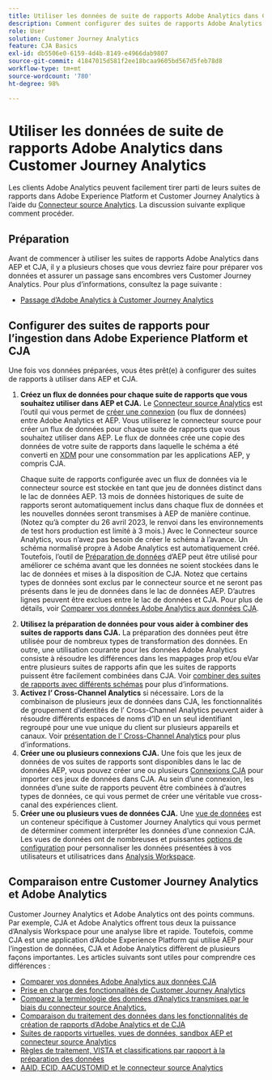 ```yaml
---
title: Utiliser les données de suite de rapports Adobe Analytics dans Customer Journey Analytics
description: Comment configurer des suites de rapports Adobe Analytics pour l’ingestion dans AEP et CJA
role: User
solution: Customer Journey Analytics
feature: CJA Basics
exl-id: db5506e0-6159-4d4b-8149-e4966dab9807
source-git-commit: 41847015d581f2ee18bcaa9605bd567d5feb78d8
workflow-type: tm+mt
source-wordcount: '780'
ht-degree: 98%

---
```


# Utiliser les données de suite de rapports Adobe Analytics dans Customer Journey Analytics

Les clients Adobe Analytics peuvent facilement tirer parti de leurs suites de rapports dans Adobe Experience Platform et Customer Journey Analytics à l’aide du [Connecteur source Analytics](https://experienceleague.adobe.com/docs/experience-platform/sources/connectors/adobe-applications/analytics.html?lang=fr). La discussion suivante explique comment procéder.

## Préparation

Avant de commencer à utiliser les suites de rapports Adobe Analytics dans AEP et CJA, il y a plusieurs choses que vous devriez faire pour préparer vos données et assurer un passage sans encombres vers Customer Journey Analytics. Pour plus d’informations, consultez la page suivante :

* [Passage d’Adobe Analytics à Customer Journey Analytics](/help/getting-started/aa-to-cja.md)

## Configurer des suites de rapports pour l’ingestion dans Adobe Experience Platform et CJA

Une fois vos données préparées, vous êtes prêt(e) à configurer des suites de rapports à utiliser dans AEP et CJA.

1. **Créez un flux de données pour chaque suite de rapports que vous souhaitez utiliser dans AEP et CJA.** Le [Connecteur source Analytics](https://experienceleague.adobe.com/docs/experience-platform/sources/connectors/adobe-applications/analytics.html?lang=fr) est l’outil qui vous permet de [créer une connexion](/help/connections/create-connection.md) (ou flux de données) entre Adobe Analytics et AEP. Vous utiliserez le connecteur source pour créer un flux de données pour chaque suite de rapports que vous souhaitez utiliser dans AEP. Le flux de données crée une copie des données de votre suite de rapports dans laquelle le schéma a été converti en [XDM](https://experienceleague.adobe.com/docs/platform-learn/tutorials/schemas/schemas-and-experience-data-model.html?lang=fr) pour une consommation par les applications AEP, y compris CJA.<p>Chaque suite de rapports configurée avec un flux de données via le connecteur source est stockée en tant que jeu de données distinct dans le lac de données AEP. 13 mois de données historiques de suite de rapports seront automatiquement inclus dans chaque flux de données et les nouvelles données seront transmises à AEP de manière continue. (Notez qu’à compter du 26 avril 2023, le renvoi dans les environnements de test hors production est limité à 3 mois.) Avec le Connecteur source Analytics, vous n’avez pas besoin de créer le schéma à l’avance. Un schéma normalisé propre à Adobe Analytics est automatiquement créé. Toutefois, l’outil de [Préparation de données](https://experienceleague.adobe.com/docs/experience-platform/data-prep/home.html?lang=fr) d’AEP peut être utilisé pour améliorer ce schéma avant que les données ne soient stockées dans le lac de données et mises à la disposition de CJA. Notez que certains types de données sont exclus par le connecteur source et ne seront pas présents dans le jeu de données dans le lac de données AEP. D’autres lignes peuvent être exclues entre le lac de données et CJA. Pour plus de détails, voir [Comparer vos données Adobe Analytics aux données CJA](/help/troubleshooting/compare.md).
1. **Utilisez la préparation de données pour vous aider à combiner des suites de rapports dans CJA.** La préparation des données peut être utilisée pour de nombreux types de transformation des données. En outre, une utilisation courante pour les données Adobe Analytics consiste à résoudre les différences dans les mappages prop et/ou eVar entre plusieurs suites de rapports afin que les suites de rapports puissent être facilement combinées dans CJA. Voir [combiner des suites de rapports avec différents schémas](/help/use-cases/aa-data/combine-report-suites.md) pour plus d’informations.
1. **Activez l’ Cross-Channel Analytics** si nécessaire. Lors de la combinaison de plusieurs jeux de données dans CJA, les fonctionnalités de groupement d’identités de l’ Cross-Channel Analytics peuvent aider à résoudre différents espaces de noms d’ID en un seul identifiant regroupé pour une vue unique du client sur plusieurs appareils et canaux. Voir [présentation de l’ Cross-Channel Analytics](/help/cca/overview.md) pour plus d’informations.
1. **Créer une ou plusieurs connexions CJA.** Une fois que les jeux de données de vos suites de rapports sont disponibles dans le lac de données AEP, vous pouvez créer une ou plusieurs [Connexions CJA](/help/connections/overview.md) pour importer ces jeux de données dans CJA. Au sein d’une connexion, les données d’une suite de rapports peuvent être combinées à d’autres types de données, ce qui vous permet de créer une véritable vue cross-canal des expériences client.
1. **Créer une ou plusieurs vues de données CJA.** Une [vue de données](/help/data-views/data-views.md) est un conteneur spécifique à Customer Journey Analytics qui vous permet de déterminer comment interpréter les données d’une connexion CJA. Les vues de données ont de nombreuses et puissantes [options de configuration](/help/data-views/create-dataview.md) pour personnaliser les données présentées à vos utilisateurs et utilisatrices dans [Analysis Workspace](/help/analysis-workspace/home.md).

## Comparaison entre Customer Journey Analytics et Adobe Analytics

Customer Journey Analytics et Adobe Analytics ont des points communs. Par exemple, CJA et Adobe Analytics offrent tous deux la puissance d’Analysis Workspace pour une analyse libre et rapide. Toutefois, comme CJA est une application d’Adobe Experience Platform qui utilise AEP pour l’ingestion de données, CJA et Adobe Analytics diffèrent de plusieurs façons importantes. Les articles suivants sont utiles pour comprendre ces différences :

* [Comparer vos données Adobe Analytics aux données CJA](/help/troubleshooting/compare.md)
* [Prise en charge des fonctionnalités de Customer Journey Analytics](/help/getting-started/aa-vs-cja/cja-aa.md)
* [Comparez la terminologie des données d’Analytics transmises par le biais du connecteur source Analytics.](/help/getting-started/aa-vs-cja/terminology.md)
* [Comparaison du traitement des données dans les fonctionnalités de création de rapports d’Adobe Analytics et de CJA](/help/getting-started/aa-vs-cja/data-processing-comparisons.md)
* [Suites de rapports virtuelles, vues de données, sandbox AEP et connecteur source Analytics](/help/getting-started/aa-vs-cja/vrs-dataview-sandbox-adc.md)
* [Règles de traitement, VISTA et classifications par rapport à la préparation des données](/help/getting-started/aa-vs-cja/pr-vista-dataprep.md)
* [AAID, ECID, AACUSTOMID et le connecteur source Analytics](/help/getting-started/aa-vs-cja/aaid-ecid-adc.md)
